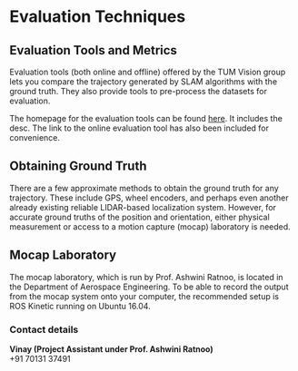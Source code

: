 # Evaluation Techniques

## Evaluation Tools and Metrics

Evaluation tools \(both online and offline\) offered by the TUM Vision group lets you compare the trajectory generated by SLAM algorithms with the ground truth. They also provide tools to pre-process the datasets for evaluation.

The homepage for the evaluation tools can be found [here](https://vision.in.tum.de/data/datasets/rgbd-dataset/tools#evaluation). It includes the desc. The link to the online evaluation tool has also been included for convenience.

## Obtaining Ground Truth

There are a few approximate methods to obtain the ground truth for any trajectory. These include GPS, wheel encoders, and perhaps even another already existing reliable LIDAR-based localization system. However, for accurate ground truths of the position and orientation, either physical measurement or access to a motion capture \(mocap\) laboratory is needed.

## Mocap Laboratory

The mocap laboratory, which is run by Prof. Ashwini Ratnoo, is located in the Department of Aerospace Engineering. To be able to record the output from the mocap system onto your computer, the recommended setup is ROS Kinetic running on Ubuntu 16.04.

### Contact details

**Vinay \(Project Assistant under Prof. Ashwini Ratnoo\)**  
+91 70131 37491

